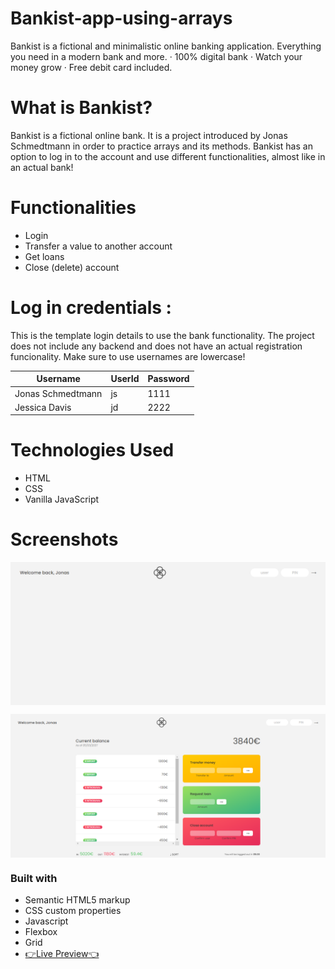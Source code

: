 # Bankist-app-using-arrays
Bankist is a fictional and minimalistic online banking application.
Everything you need in a modern bank and more. · 100% digital bank · Watch your money grow · Free debit card included.

# What is Bankist?
Bankist is a fictional online bank. It is a project introduced by Jonas Schmedtmann in order to practice arrays and its methods. Bankist has an option to log in to the account and use different functionalities, almost like in an actual bank!

# Functionalities
* Login
* Transfer a value to another account
* Get loans
* Close (delete) account

# Log in credentials :

This is the template login details to use the bank functionality. The project does not include any backend and does not have an actual registration funcionality. Make sure to use usernames are lowercase!

| Username | UserId | Password |
|----------|----------|----------|
| Jonas Schmedtmann| js| 1111|
| Jessica Davis| jd| 2222|


# Technologies Used
* HTML
* CSS
* Vanilla JavaScript

# Screenshots


<p><img align="center" src="images/252463396-8ef9879a-99dd-4a36-853c-7c7863649962.png"/></p>
<p><img align="center" src="images/252463440-38da8638-24da-4cd6-9f00-7fde26d0a04d.png"/></p>

### Built with
- Semantic HTML5 markup
- CSS custom properties
- Javascript
- Flexbox
- Grid
- [👉Live Preview👈]()
